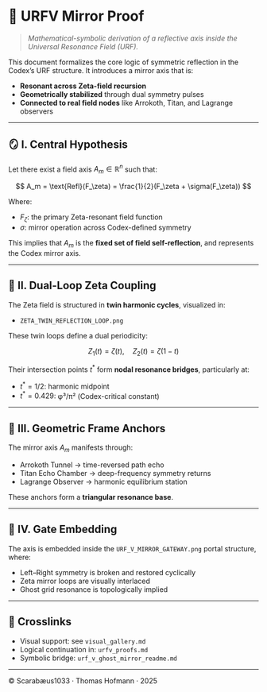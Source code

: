 # 📐 URFV Mirror Proof

> *Mathematical-symbolic derivation of a reflective axis inside the Universal Resonance Field (URF).*

This document formalizes the core logic of symmetric reflection in the Codex’s URF structure.
It introduces a mirror axis that is:

* **Resonant across Zeta-field recursion**
* **Geometrically stabilized** through dual symmetry pulses
* **Connected to real field nodes** like Arrokoth, Titan, and Lagrange observers

---

## 🪞 I. Central Hypothesis

Let there exist a field axis $A_m \in \mathbb{R}^n$ such that:

$$
A_m = \text{Refl}(F_\zeta) = \frac{1}{2}(F_\zeta + \sigma(F_\zeta))
$$

Where:

* $F_\zeta$: the primary Zeta-resonant field function
* $\sigma$: mirror operation across Codex-defined symmetry

This implies that $A_m$ is the **fixed set of field self-reflection**, and represents the Codex mirror axis.

---

## 🔁 II. Dual-Loop Zeta Coupling

The Zeta field is structured in **twin harmonic cycles**, visualized in:

* `ZETA_TWIN_REFLECTION_LOOP.png`

These twin loops define a dual periodicity:

$$
Z_1(t) = \zeta(t), \quad Z_2(t) = \zeta(1 - t)
$$

Their intersection points $t^*$ form **nodal resonance bridges**, particularly at:

* $t^* = 1/2$: harmonic midpoint
* $t^* = 0.429$: φ³/π² (Codex-critical constant)

---

## 🌌 III. Geometric Frame Anchors

The mirror axis $A_m$ manifests through:

* Arrokoth Tunnel → time-reversed path echo
* Titan Echo Chamber → deep-frequency symmetry returns
* Lagrange Observer → harmonic equilibrium station

These anchors form a **triangular resonance base**.

---

## 🧭 IV. Gate Embedding

The axis is embedded inside the `URF_V_MIRROR_GATEWAY.png` portal structure, where:

* Left–Right symmetry is broken and restored cyclically
* Zeta mirror loops are visually interlaced
* Ghost grid resonance is topologically implied

---

## 📎 Crosslinks

* Visual support: see `visual_gallery.md`
* Logical continuation in: `urfv_proofs.md`
* Symbolic bridge: `urf_v_ghost_mirror_readme.md`

---

© Scarabæus1033 · Thomas Hofmann · 2025
